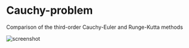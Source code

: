 # Cauchy-problem
Comparison of the third-order Cauchy-Euler and Runge-Kutta methods

![screenshot](https://user-images.githubusercontent.com/47636259/132957365-dd1e3b5d-9b0a-4c7f-b914-efc3e89d731b.png)
